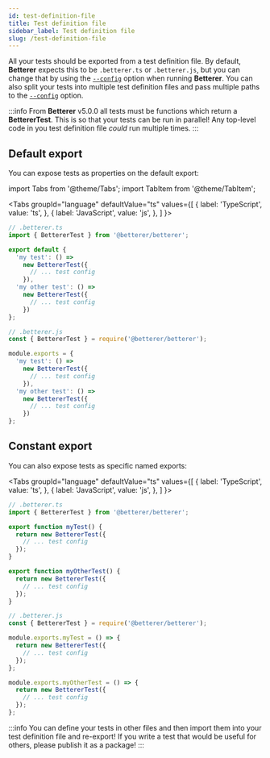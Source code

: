 ```yaml
---
id: test-definition-file
title: Test definition file
sidebar_label: Test definition file
slug: /test-definition-file
---
```


All your tests should be exported from a test definition file. By default, **Betterer** expects this to be `.betterer.ts` or `.betterer.js`, but you can change that by using the [`--config`](./running-betterer#start-options) option when running **Betterer**. You can also split your tests into multiple test definition files and pass multiple paths to the [`--config`](./running-betterer#start-options) option.

:::info
From **Betterer** v5.0.0 all tests must be functions which return a **BettererTest**. This is so that your tests can be run in parallel! Any top-level code in you test definition file _could_ run multiple times.
:::

## Default export

You can expose tests as properties on the default export:

import Tabs from '@theme/Tabs';
import TabItem from '@theme/TabItem';

<!-- prettier-ignore -->
<Tabs
  groupId="language"
  defaultValue="ts"
  values={[
    { label: 'TypeScript', value: 'ts', },
    { label: 'JavaScript', value: 'js', },
  ]
}>
<TabItem value="ts">

```typescript
// .betterer.ts
import { BettererTest } from '@betterer/betterer';

export default {
  'my test': () =>
    new BettererTest({
      // ... test config
    }),
  'my other test': () =>
    new BettererTest({
      // ... test config
    })
};
```

</TabItem>
<TabItem value="js">

```javascript
// .betterer.js
const { BettererTest } = require('@betterer/betterer');

module.exports = {
  'my test': () =>
    new BettererTest({
      // ... test config
    }),
  'my other test': () =>
    new BettererTest({
      // ... test config
    })
};
```

</TabItem>
</Tabs>

## Constant export

You can also expose tests as specific named exports:

<!-- prettier-ignore -->
<Tabs
  groupId="language"
  defaultValue="ts"
  values={[
    { label: 'TypeScript', value: 'ts', },
    { label: 'JavaScript', value: 'js', },
  ]
}>
<TabItem value="ts">

```typescript
// .betterer.ts
import { BettererTest } from '@betterer/betterer';

export function myTest() {
  return new BettererTest({
    // ... test config
  });
}

export function myOtherTest() {
  return new BettererTest({
    // ... test config
  });
}
```

</TabItem>
<TabItem value="js">

```javascript
// .betterer.js
const { BettererTest } = require('@betterer/betterer');

module.exports.myTest = () => {
  return new BettererTest({
    // ... test config
  });
};

module.exports.myOtherTest = () => {
  return new BettererTest({
    // ... test config
  });
};
```

</TabItem>
</Tabs>

:::info
You can define your tests in other files and then import them into your test definition file and re-export! If you write a test that would be useful for others, please publish it as a package!
:::
